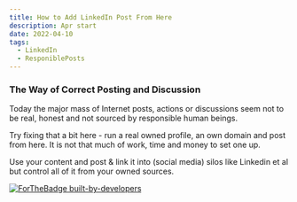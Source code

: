 ```yaml
---
title: How to Add LinkedIn Post From Here
description: Apr start
date: 2022-04-10
tags:
  - LinkedIn
  - ResponiblePosts
---
```


### The Way of Correct Posting and Discussion

Today the major mass of Internet posts, actions or discussions seem not to be real, honest and not sourced by responsible human beings. 

Try fixing that a bit here - run a real owned profile, an own domain and post from here. It is not that much of work, time and money to set one up.

Use your content and post & link it into (social media) silos like Linkedin et al but control all of it from your owned sources.

[![ForTheBadge built-by-developers](http://ForTheBadge.com/images/badges/built-by-developers.svg)](https://GitHub.com/hjvogel/)

